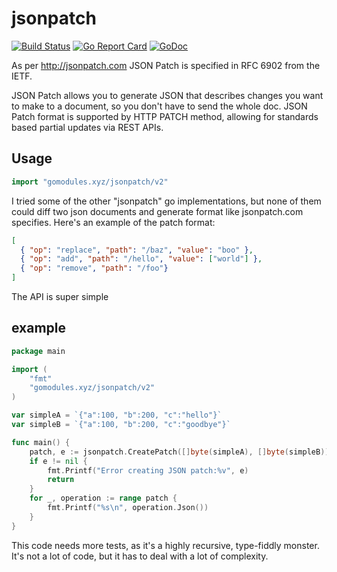 # jsonpatch

[![Build Status](https://travis-ci.org/gomodules/jsonpatch.svg?branch=master)](https://travis-ci.org/gomodules/jsonpatch)
[![Go Report Card](https://goreportcard.com/badge/gomodules.xyz/jsonpatch "Go Report Card")](https://goreportcard.com/report/gomodules.xyz/jsonpatch)
[![GoDoc](https://godoc.org/gomodules.xyz/jsonpatch?status.svg "GoDoc")](https://godoc.org/gomodules.xyz/jsonpatch)

As per http://jsonpatch.com JSON Patch is specified in RFC 6902 from the IETF.

JSON Patch allows you to generate JSON that describes changes you want to make to a document, so you don't have to send the whole doc. JSON Patch format is supported by HTTP PATCH method, allowing for standards based partial updates via REST APIs.

## Usage ##

```go
import "gomodules.xyz/jsonpatch/v2"
```

I tried some of the other "jsonpatch" go implementations, but none of them could diff two json documents and generate format like jsonpatch.com specifies. Here's an example of the patch format:

```json
[
  { "op": "replace", "path": "/baz", "value": "boo" },
  { "op": "add", "path": "/hello", "value": ["world"] },
  { "op": "remove", "path": "/foo"}
]

```
The API is super simple

## example

```go
package main

import (
	"fmt"
	"gomodules.xyz/jsonpatch/v2"
)

var simpleA = `{"a":100, "b":200, "c":"hello"}`
var simpleB = `{"a":100, "b":200, "c":"goodbye"}`

func main() {
	patch, e := jsonpatch.CreatePatch([]byte(simpleA), []byte(simpleB))
	if e != nil {
		fmt.Printf("Error creating JSON patch:%v", e)
		return
	}
	for _, operation := range patch {
		fmt.Printf("%s\n", operation.Json())
	}
}
```

This code needs more tests, as it's a highly recursive, type-fiddly monster. It's not a lot of code, but it has to deal with a lot of complexity.
